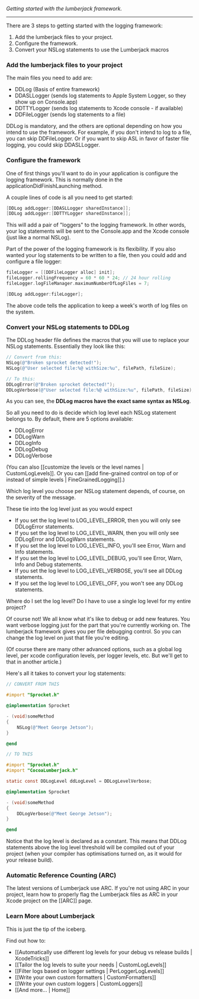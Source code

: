 _Getting started with the lumberjack framework._

***

There are 3 steps to getting started with the logging framework:

1.  Add the lumberjack files to your project.
2.  Configure the framework.
3.  Convert your NSLog statements to use the Lumberjack macros

### Add the lumberjack files to your project

The main files you need to add are:

-   DDLog (Basis of entire framework)
-   DDASLLogger (sends log statements to Apple System Logger, so they show up on Console.app)
-   DDTTYLogger (sends log statements to Xcode console - if available)
-   DDFileLogger (sends log statements to a file)

DDLog is mandatory, and the others are optional depending on how you intend to use the framework. For example, if you don't intend to log to a file, you can skip DDFileLogger. Or if you want to skip ASL in favor of faster file logging, you could skip DDASLLogger.

### Configure the framework

One of first things you'll want to do in your application is configure the logging framework. This is normally done in the applicationDidFinishLaunching method.

A couple lines of code is all you need to get started:

```objective-c
[DDLog addLogger:[DDASLLogger sharedInstance]];
[DDLog addLogger:[DDTTYLogger sharedInstance]];
```

This will add a pair of "loggers" to the logging framework. In other words, your log statements will be sent to the Console.app and the Xcode console (just like a normal NSLog).

Part of the power of the logging framework is its flexibility. If you also wanted your log statements to be written to a file, then you could add and configure a file logger:

```objective-c
fileLogger = [[DDFileLogger alloc] init];
fileLogger.rollingFrequency = 60 * 60 * 24; // 24 hour rolling
fileLogger.logFileManager.maximumNumberOfLogFiles = 7;

[DDLog addLogger:fileLogger];
```

The above code tells the application to keep a week's worth of log files on the system.

### Convert your NSLog statements to DDLog

The DDLog header file defines the macros that you will use to replace your NSLog statements. Essentially they look like this:

```objective-c
// Convert from this:
NSLog(@"Broken sprocket detected!");
NSLog(@"User selected file:%@ withSize:%u", filePath, fileSize);

// To this:
DDLogError(@"Broken sprocket detected!");
DDLogVerbose(@"User selected file:%@ withSize:%u", filePath, fileSize);
```

As you can see, the **DDLog macros have the exact same syntax as NSLog**.

So all you need to do is decide which log level each NSLog statement belongs to. By default, there are 5 options available:

-   DDLogError
-   DDLogWarn
-   DDLogInfo
-   DDLogDebug
-   DDLogVerbose

(You can also [[customize the levels or the level names | CustomLogLevels]]. Or you can [[add fine-grained control on top of or instead of simple levels | FineGrainedLogging]].)

Which log level you choose per NSLog statement depends, of course, on the severity of the message.

These tie into the log level just as you would expect

-   If you set the log level to LOG\_LEVEL\_ERROR, then you will only see DDLogError statements.
-   If you set the log level to LOG\_LEVEL\_WARN, then you will only see DDLogError and DDLogWarn statements.
-   If you set the log level to LOG\_LEVEL\_INFO, you'll see Error, Warn and Info statements.
-   If you set the log level to LOG\_LEVEL\_DEBUG, you'll see Error, Warn, Info and Debug statements.
-   If you set the log level to LOG\_LEVEL\_VERBOSE, you'll see all DDLog statements.
-   If you set the log level to LOG\_LEVEL\_OFF, you won't see any DDLog statements.

Where do I set the log level? Do I have to use a single log level for my entire project?

Of course not! We all know what it's like to debug or add new features. You want verbose logging just for the part that you're currently working on. The lumberjack framework gives you per file debugging control. So you can change the log level on just that file you're editing.

(Of course there are many other advanced options, such as a global log level, per xcode configuration levels, per logger levels, etc. But we'll get to that in another article.)

Here's all it takes to convert your log statements:

```objective-c
// CONVERT FROM THIS

#import "Sprocket.h"

@implementation Sprocket

- (void)someMethod
{
    NSLog(@"Meet George Jetson");
}

@end

// TO THIS

#import "Sprocket.h"
#import "CocoaLumberjack.h"

static const DDLogLevel ddLogLevel = DDLogLevelVerbose;

@implementation Sprocket

- (void)someMethod
{
    DDLogVerbose(@"Meet George Jetson");
}

@end
```

Notice that the log level is declared as a constant. This means that DDLog statements above the log level threshold will be compiled out of your project (when your compiler has optimisations turned on, as it would for your release build).

### Automatic Reference Counting (ARC)

The latest versions of Lumberjack use ARC. If you're not using ARC in your project, learn how to properly flag the Lumberjack files as ARC in your Xcode project on the [[ARC]] page.

### Learn More about Lumberjack

This is just the tip of the iceberg.

Find out how to:

-   [[Automatically use different log levels for your debug vs release builds | XcodeTricks]]
-   [[Tailor the log levels to suite your needs | CustomLogLevels]]
-   [[Filter logs based on logger settings | PerLoggerLogLevels]]
-   [[Write your own custom formatters | CustomFormatters]]
-   [[Write your own custom loggers | CustomLoggers]]
-   [[And more... | Home]]
